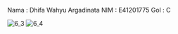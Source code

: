 Nama : Dhifa Wahyu Argadinata
NIM  : E41201775
Gol  : C

![6_3](https://user-images.githubusercontent.com/75110258/137531322-d3c67231-2551-4e70-a24a-2bab2e531e3e.jpg)
![6_4](https://user-images.githubusercontent.com/75110258/137531326-1325b4b3-4725-4ed0-8917-4e74120ea8ca.jpg)
